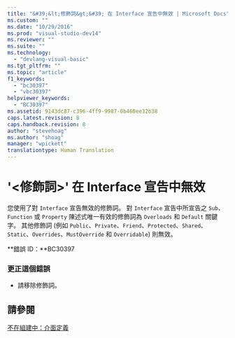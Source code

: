 ```yaml
---
title: "&#39;&lt;修飾詞&gt;&#39; 在 Interface 宣告中無效 | Microsoft Docs"
ms.custom: ""
ms.date: "10/29/2016"
ms.prod: "visual-studio-dev14"
ms.reviewer: ""
ms.suite: ""
ms.technology: 
  - "devlang-visual-basic"
ms.tgt_pltfrm: ""
ms.topic: "article"
f1_keywords: 
  - "bc30397"
  - "vbc30397"
helpviewer_keywords: 
  - "BC30397"
ms.assetid: 9143dc87-c396-4ff9-9987-0b460ee32b38
caps.latest.revision: 8
caps.handback.revision: 8
author: "stevehoag"
ms.author: "shoag"
manager: "wpickett"
translationtype: Human Translation
---
```

# &#39;&lt;修飾詞&gt;&#39; 在 Interface 宣告中無效
您使用了對 `Interface` 宣告無效的修飾詞。 對 `Interface` 宣告中所宣告之 `Sub`、`Function` 或 `Property` 陳述式唯一有效的修飾詞為 `Overloads` 和 `Default` 關鍵字。 其他修飾詞 \(例如 `Public`、`Private`、`Friend`、`Protected`、`Shared`、`Static`、`Overrides`、`MustOverride` 和 `Overridable`\) 則無效。  
  
 **錯誤 ID：**BC30397  
  
### 更正這個錯誤  
  
-   請移除修飾詞。  
  
## 請參閱  
 [不在組建中：介面定義](http://msdn.microsoft.com/zh-tw/7840a52c-9c38-42c4-adbc-e2c02e9dc204)